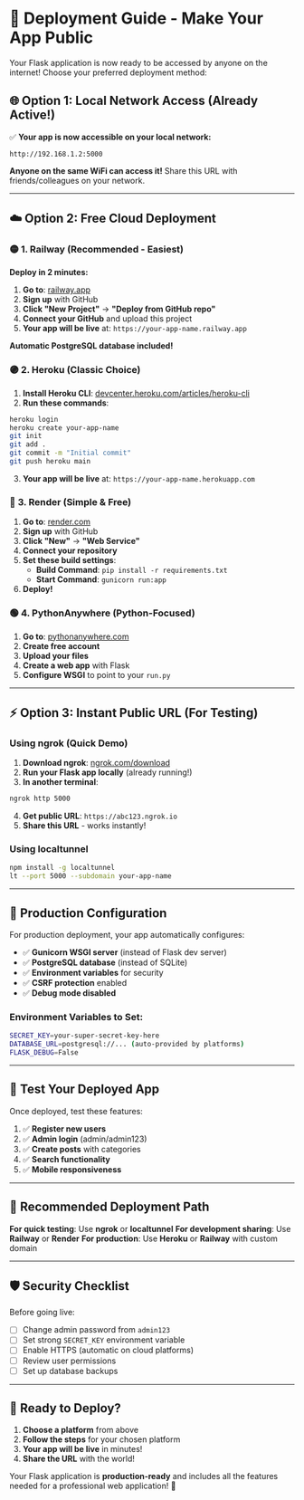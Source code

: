 # 🚀 **Deployment Guide - Make Your App Public**

Your Flask application is now ready to be accessed by anyone on the internet! Choose your preferred deployment method:

## 🌐 **Option 1: Local Network Access (Already Active!)**

✅ **Your app is now accessible on your local network:**
```
http://192.168.1.2:5000
```

**Anyone on the same WiFi can access it!** Share this URL with friends/colleagues on your network.

---

## ☁️ **Option 2: Free Cloud Deployment**

### 🟡 **1. Railway (Recommended - Easiest)**

**Deploy in 2 minutes:**

1. **Go to**: [railway.app](https://railway.app)
2. **Sign up** with GitHub
3. **Click "New Project"** → **"Deploy from GitHub repo"**
4. **Connect your GitHub** and upload this project
5. **Your app will be live** at: `https://your-app-name.railway.app`

**Automatic PostgreSQL database included!**

### 🟣 **2. Heroku (Classic Choice)**

1. **Install Heroku CLI**: [devcenter.heroku.com/articles/heroku-cli](https://devcenter.heroku.com/articles/heroku-cli)
2. **Run these commands**:
```bash
heroku login
heroku create your-app-name
git init
git add .
git commit -m "Initial commit"
git push heroku main
```

3. **Your app will be live** at: `https://your-app-name.herokuapp.com`

### 🔵 **3. Render (Simple & Free)**

1. **Go to**: [render.com](https://render.com)
2. **Sign up** with GitHub
3. **Click "New"** → **"Web Service"**
4. **Connect your repository**
5. **Set these build settings**:
   - **Build Command**: `pip install -r requirements.txt`
   - **Start Command**: `gunicorn run:app`
6. **Deploy!** 

### 🟢 **4. PythonAnywhere (Python-Focused)**

1. **Go to**: [pythonanywhere.com](https://pythonanywhere.com)
2. **Create free account**
3. **Upload your files**
4. **Create a web app** with Flask
5. **Configure WSGI** to point to your `run.py`

---

## ⚡ **Option 3: Instant Public URL (For Testing)**

### **Using ngrok (Quick Demo)**

1. **Download ngrok**: [ngrok.com/download](https://ngrok.com/download)
2. **Run your Flask app locally** (already running!)
3. **In another terminal**:
```bash
ngrok http 5000
```
4. **Get public URL**: `https://abc123.ngrok.io`
5. **Share this URL** - works instantly!

### **Using localtunnel**
```bash
npm install -g localtunnel
lt --port 5000 --subdomain your-app-name
```

---

## 🔧 **Production Configuration**

For production deployment, your app automatically configures:

- ✅ **Gunicorn WSGI server** (instead of Flask dev server)
- ✅ **PostgreSQL database** (instead of SQLite)
- ✅ **Environment variables** for security
- ✅ **CSRF protection** enabled
- ✅ **Debug mode disabled**

### **Environment Variables to Set:**
```bash
SECRET_KEY=your-super-secret-key-here
DATABASE_URL=postgresql://... (auto-provided by platforms)
FLASK_DEBUG=False
```

---

## 📱 **Test Your Deployed App**

Once deployed, test these features:
1. ✅ **Register new users**
2. ✅ **Admin login** (admin/admin123)
3. ✅ **Create posts** with categories
4. ✅ **Search functionality**
5. ✅ **Mobile responsiveness**

---

## 🎯 **Recommended Deployment Path**

**For quick testing**: Use **ngrok** or **localtunnel**
**For development sharing**: Use **Railway** or **Render**
**For production**: Use **Heroku** or **Railway** with custom domain

---

## 🛡️ **Security Checklist**

Before going live:
- [ ] Change admin password from `admin123`
- [ ] Set strong `SECRET_KEY` environment variable
- [ ] Enable HTTPS (automatic on cloud platforms)
- [ ] Review user permissions
- [ ] Set up database backups

---

## 🚀 **Ready to Deploy?**

1. **Choose a platform** from above
2. **Follow the steps** for your chosen platform
3. **Your app will be live** in minutes!
4. **Share the URL** with the world!

Your Flask application is **production-ready** and includes all the features needed for a professional web application! 🌟 